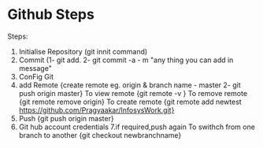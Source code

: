 # Github Steps
Steps:
1. Initialise Repository (git innit command)
2. Commit (1- git add. 2- git commit -a - m "any thing you can add in message"
3. ConFig Git
4. add Remote {create remote eg. origin & branch name - master 2- git push origin master}
To view remote {git remote -v }
To remove remote {git remote remove origin}
To create remote {git remote add newtest https://github.com/Pragyaakar/InfosysWork.git}
5. Push {git push origin master}
6. Git hub account credentials
7.if required,push again
To swithch from one branch to another 
{git checkout newbranchname}
